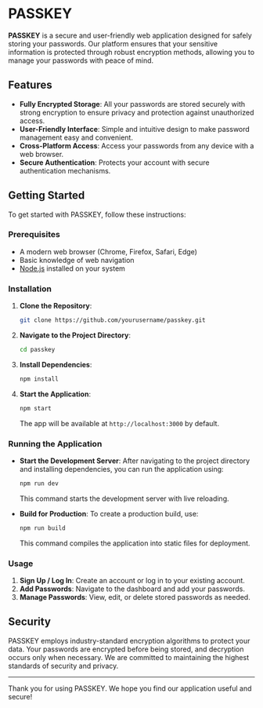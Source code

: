 

# PASSKEY

**PASSKEY** is a secure and user-friendly web application designed for safely storing your passwords. Our platform ensures that your sensitive information is protected through robust encryption methods, allowing you to manage your passwords with peace of mind.

## Features

- **Fully Encrypted Storage**: All your passwords are stored securely with strong encryption to ensure privacy and protection against unauthorized access.
- **User-Friendly Interface**: Simple and intuitive design to make password management easy and convenient.
- **Cross-Platform Access**: Access your passwords from any device with a web browser.
- **Secure Authentication**: Protects your account with secure authentication mechanisms.

## Getting Started

To get started with PASSKEY, follow these instructions:

### Prerequisites

- A modern web browser (Chrome, Firefox, Safari, Edge)
- Basic knowledge of web navigation
- [Node.js](https://nodejs.org/) installed on your system

### Installation

1. **Clone the Repository**:
   ```bash
   git clone https://github.com/yourusername/passkey.git
   ```

2. **Navigate to the Project Directory**:
   ```bash
   cd passkey
   ```

3. **Install Dependencies**:
   ```bash
   npm install
   ```

4. **Start the Application**:
   ```bash
   npm start
   ```
   The app will be available at `http://localhost:3000` by default.

### Running the Application

- **Start the Development Server**:
  After navigating to the project directory and installing dependencies, you can run the application using:
  ```bash
  npm run dev
  ```
  This command starts the development server with live reloading.

- **Build for Production**:
  To create a production build, use:
  ```bash
  npm run build
  ```
  This command compiles the application into static files for deployment.

### Usage

1. **Sign Up / Log In**: Create an account or log in to your existing account.
2. **Add Passwords**: Navigate to the dashboard and add your passwords.
3. **Manage Passwords**: View, edit, or delete stored passwords as needed.

## Security

PASSKEY employs industry-standard encryption algorithms to protect your data. Your passwords are encrypted before being stored, and decryption occurs only when necessary. We are committed to maintaining the highest standards of security and privacy.


---

Thank you for using PASSKEY. We hope you find our application useful and secure!
